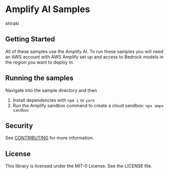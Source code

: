 # Amplify AI Samples
shiraki
## Getting Started

All of these samples use the Amplify AI. To run these samples you will need an AWS account with AWS Amplify set up and access to Bedrock models in the region you want to deploy in.

## Running the samples

Navigate into the sample directory and then

1. Install dependencies with `npm i` or `yarn`
2. Run the Amplify sandbox command to create a cloud sandbox: `npx ampx sandbox`

## Security

See [CONTRIBUTING](CONTRIBUTING.md#security-issue-notifications) for more information.

## License

This library is licensed under the MIT-0 License. See the LICENSE file.

